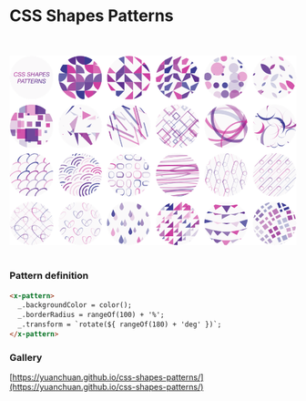 # CSS Shapes Patterns

</br> </br>
  <img src="screenshot.png" width="650px"/>
</br> </br>

### Pattern definition

```html
<x-pattern>
  _.backgroundColor = color();
  _.borderRadius = rangeOf(100) + '%';
  _.transform = `rotate(${ rangeOf(180) + 'deg' })`;
</x-pattern>
```

### Gallery

[https://yuanchuan.github.io/css-shapes-patterns/](https://yuanchuan.github.io/css-shapes-patterns/)
